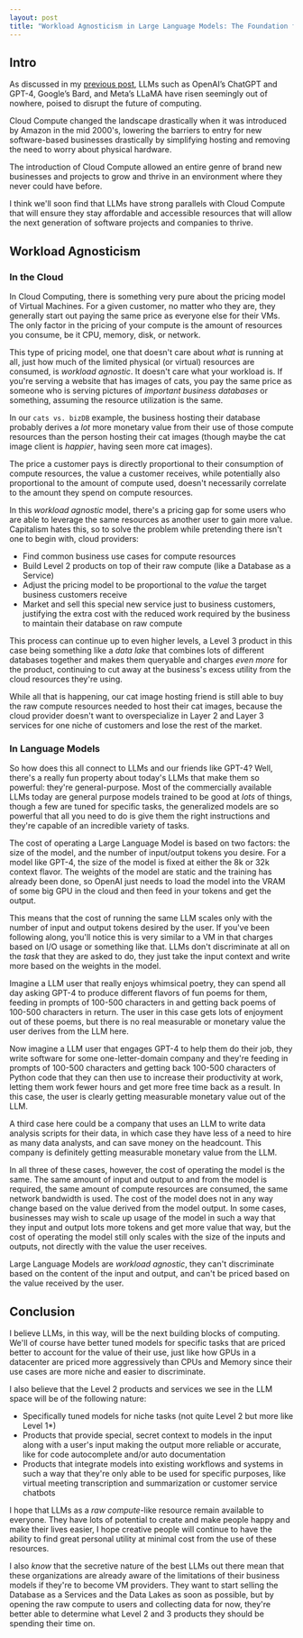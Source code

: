```yaml
---
layout: post
title: "Workload Agnosticism in Large Language Models: The Foundation for the Next Generation of Computing"
---
```

## Intro

As discussed in my [previous post](./2023-03-26-metaverse-vs-llms.md), LLMs such as OpenAI’s ChatGPT and GPT-4, Google’s Bard, and Meta’s LLaMA have risen seemingly out of nowhere, poised to disrupt the future of computing.

Cloud Compute changed the landscape drastically when it was introduced by Amazon in the mid 2000's, lowering the barriers to entry for new software-based businesses drastically by simplifying hosting and removing the need to worry about physical hardware.

The introduction of Cloud Compute allowed an entire genre of brand new businesses and projects to grow and thrive in an environment where they never could have before.

I think we'll soon find that LLMs have strong parallels with Cloud Compute that will ensure they stay affordable and accessible resources that will allow the next generation of software projects and companies to thrive.

## Workload Agnosticism

### In the Cloud

In Cloud Computing, there is something very pure about the pricing model of Virtual Machines. For a given customer, no matter who they are, they generally start out paying the same price as everyone else for their VMs. The only factor in the pricing of your compute is the amount of resources you consume, be it CPU, memory, disk, or network.

This type of pricing model, one that doesn't care about _what_ is running at all, just how much of the limited physical (or virtual) resources are consumed, is _workload agnostic_. It doesn't care what your workload is. If you're serving a website that has images of cats, you pay the same price as someone who is serving pictures of _important business databases_ or something, assuming the resource utilization is the same.

In our `cats vs. bizDB` example, the business hosting their database probably derives a _lot_ more monetary value from their use of those compute resources than the person hosting their cat images (though maybe the cat image client is _happier_, having seen more cat images).

The price a customer pays is directly proportional to their consumption of compute resources, the value a customer receives, while potentially also proportional to the amount of compute used, doesn't necessarily correlate to the amount they spend on compute resources.

In this _workload agnostic_ model, there's a pricing gap for some users who are able to leverage the same resources as another user to gain more value. Capitalism hates this, so to solve the problem while pretending there isn't one to begin with, cloud providers:
- Find common business use cases for compute resources
- Build Level 2 products on top of their raw compute (like a Database as a Service)
- Adjust the pricing model to be proportional to the _value_ the target business customers receive
- Market and sell this special new service just to business customers, justifying the extra cost with the reduced work required by the business to maintain their database on raw compute

This process can continue up to even higher levels, a Level 3 product in this case being something like a _data lake_ that combines lots of different databases together and makes them queryable and charges _even more_ for the product, continuing to cut away at the business's excess utility from the cloud resources they're using.

While all that is happening, our cat image hosting friend is still able to buy the raw compute resources needed to host their cat images, because the cloud provider doesn't want to overspecialize in Layer 2 and Layer 3 services for one niche of customers and lose the rest of the market.

### In Language Models

So how does this all connect to LLMs and our friends like GPT-4? Well, there's a really fun property about today's LLMs that make them so powerful: they're general-purpose. Most of the commercially available LLMs today are general purpose models trained to be good at _lots_ of things, though a few are tuned for specific tasks, the generalized models are so powerful that all you need to do is give them the right instructions and they're capable of an incredible variety of tasks.

The cost of operating a Large Language Model is based on two factors: the size of the model, and the number of input/output tokens you desire. For a model like GPT-4, the size of the model is fixed at either the 8k or 32k context flavor. The weights of the model are static and the training has already been done, so OpenAI just needs to load the model into the VRAM of some big GPU in the cloud and then feed in your tokens and get the output.

This means that the cost of running the same LLM scales only with the number of input and output tokens desired by the user. If you've been following along, you'll notice this is very similar to a VM in that charges based on I/O usage or something like that. LLMs don't discriminate at all on the _task_ that they are asked to do, they just take the input context and write more based on the weights in the model.

Imagine a LLM user that really enjoys whimsical poetry, they can spend all day asking GPT-4 to produce different flavors of fun poems for them, feeding in prompts of 100-500 characters in and getting back poems of 100-500 characters in return. The user in this case gets lots of enjoyment out of these poems, but there is no real measurable or monetary value the user derives from the LLM here.

Now imagine a LLM user that engages GPT-4 to help them do their job, they write software for some one-letter-domain company and they're feeding in prompts of 100-500 characters and getting back 100-500 characters of Python code that they can then use to increase their productivity at work, letting them work fewer hours and get more free time back as a result. In this case, the user is clearly getting measurable monetary value out of the LLM.

A third case here could be a company that uses an LLM to write data analysis scripts for their data, in which case they have less of a need to hire as many data analysts, and can save money on the headcount. This company is definitely getting measurable monetary value from the LLM.

In all three of these cases, however, the cost of operating the model is the same. The same amount of input and output to and from the model is required, the same amount of compute resources are consumed, the same network bandwidth is used. The cost of the model does not in any way change based on the value derived from the model output. In some cases, businesses may wish to scale up usage of the model in such a way that they input and output lots more tokens and get more value that way, but the cost of operating the model still only scales with the size of the inputs and outputs, not directly with the value the user receives.

Large Language Models are _workload agnostic_, they can't discriminate based on the content of the input and output, and can't be priced based on the value received by the user.

## Conclusion

I believe LLMs, in this way, will be the next building blocks of computing. We'll of course have better tuned models for specific tasks that are priced better to account for the value of their use, just like how GPUs in a datacenter are priced more aggressively than CPUs and Memory since their use cases are more niche and easier to discriminate.

I also believe that the Level 2 products and services we see in the LLM space will be of the following nature:
- Specifically tuned models for niche tasks (not quite Level 2 but more like Level 1*)
- Products that provide special, secret context to models in the input along with a user's input making the output more reliable or accurate, like for code autocomplete and/or auto documentation
- Products that integrate models into existing workflows and systems in such a way that they're only able to be used for specific purposes, like virtual meeting transcription and summarization or customer service chatbots

I hope that LLMs as a _raw compute_-like resource remain available to everyone. They have lots of potential to create and make people happy and make their lives easier, I hope creative people will continue to have the ability to find great personal utility at minimal cost from the use of these resources.

I also _know_ that the secretive nature of the best LLMs out there mean that these organizations are already aware of the limitations of their business models if they're to become VM providers. They want to start selling the Database as a Services and the Data Lakes as soon as possible, but by opening the raw compute to users and collecting data for now, they're better able to determine what Level 2 and 3 products they should be spending their time on.

